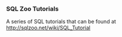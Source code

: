 ### SQL Zoo Tutorials

A series of SQL tutorials that can be found at http://sqlzoo.net/wiki/SQL_Tutorial